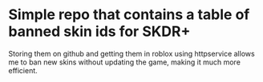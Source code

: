 # Simple repo that contains a table of banned skin ids for SKDR+

Storing them on github and getting them in roblox using httpservice allows me to ban new skins without updating the game, making it much more efficient.

